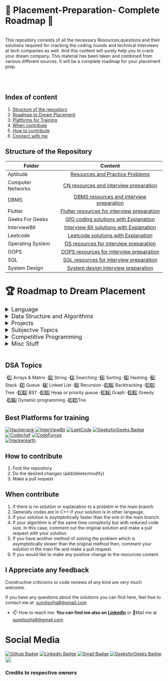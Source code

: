  # :gift: Placement-Preparation- Complete Roadmap :gift:

<br>
This repository consists of all the necessary Resources,questions and their solutions required for cracking the coding rounds and technical interviews at tech companies as well. And this content will surely help you to crack your dream company. This material has been taken and combined from various different sources.
It will be a complete roadmap for your placement prep.
 
<br><br> 


## Index of content

1. [Structure of the repository](#Structure-of-the-Repository)
2. [Roadmap to Dream Placement](#Roadmap-to-Dream-Placement)
3. [Platforms for Training](#Platforms-for-training)
4. [When contribute](#When-contribute)
5. [How to contribute](#How-to-contribute)
6. [Connect with me](#Connect-with-me)



## Structure of the Repository

|Folder|Content|
|-------|:-----------:|
|Aptitude|[Resources and Practice Problems](https://github.com/sumitsojha88/Placement-Preparation/tree/main/Aptitude)|
|Computer Networks|[CN resources and interview preparation](https://github.com/sumitsojha88/Placement-Preparation/tree/main/Computer%20Network%20Resources)|
|DBMS|[DBMS resources and interview preparation](https://github.com/sumitsojha88/Placement-Preparation/tree/main/DBMS)|
|Flutter|[Flutter resources for interview preparation](https://github.com/sumitsojha88/Placement-Preparation/tree/main/Flutter%20Resources)|
|Geeks For Geeks|[GfG coding solutions with Explanation](https://github.com/sumitsojha88/Placement-Preparation/tree/main/Geeks%20For%20Geeks%20Solutions)|
|InterviewBit|[Interview Bit solutions with Explanation ](https://github.com/sumitsojha88/Placement-Preparation/tree/main/Interview%20Bit%20Solutions)|
|Leetcode|[Leetcode solutions with Explanation](https://github.com/sumitsojha88/Placement-Preparation/tree/main/Leetcode%20Solution)|
|Operating System|[OS resources for interview preparation](https://github.com/sumitsojha88/Placement-Preparation/tree/main/Operating%20System%20Resources)|
|OOPS|[OOPS resources for interview preparation](https://github.com/sumitsojha88/Placement-Preparation/tree/main/OOPS%20Resources)|
|SQL|[SQL resources for interview preparation](https://github.com/sumitsojha88/Placement-Preparation/tree/main/SQL%20Resources)|
|System Design|[System design interview preparation](https://github.com/sumitsojha88/Placement-Preparation/tree/main/System%20Design%20Resources)|



# 🏆 Roadmap to Dream Placement

<details>
  <summary style="font-size:1.15rem;">Language</summary>
  
  - Intent
    * Familiarity with Syntax
    * Familiarity with all keywords & Basic Concepts
    * main focus is on, that are you comfortable in writing code with your preferred language
  - Choices
     * C++
       * Refrences:    
         1️⃣ [cpprefrences](https://en.cppreference.com/w/cpp)   
         2️⃣ [tutorialspoint](https://www.tutorialspoint.com/cplusplus/index.htm)   
         3️⃣ [cplusplus](http://www.cplusplus.com/reference/)     
       * Time Required:    
         1️⃣ 1-2 weeks   
         2️⃣ 1-2 hrs/day   
     * Java
       * Refrences:   
         1️⃣ [Tutorialpoint](https://www.tutorialspoint.com/java/index.htm)   
         2️⃣ [GFG](https://www.geeksforgeeks.org/java/)
         3️⃣ [Scaler Topics](https://www.scaler.com/topics/java/)
         2️⃣ [GFG](https://www.geeksforgeeks.org/java/)  
         3️⃣ [Scaler Topics](https://www.scaler.com/topics/java/) 
       * Time Required: same as above    
     * Python
       * Refrences:    
         1️⃣ [Tutorialspoint](https://www.tutorialspoint.com/python/index.htm)   
         2️⃣ [w3schools](https://www.w3schools.com/python/) 
         3️⃣ [Scaler Topics](https://www.scaler.com/topics/python/)
         2️⃣ [w3schools](https://www.w3schools.com/python/)   
         3️⃣ [Scaler Topics](https://www.scaler.com/topics/python/) 
       * Time Required: same as above
       * **Important Callout:** Some companies don't allow python as a coice in their online coding test, so prepare accordingly
</details>

<details>
  <summary style="font-size:1.15rem;">Data Structure and Algorithms</summary>

- Without this, No Software Engineering Interview, in a tech giant can be cracked
  - Follow this [DSA Crack Sheet List](https://github.com/sumitsojha88/Placement-Preparation/tree/main/DSA%20Preparation%20450)
  - Time Required:  
    1️⃣ 2-3 months  
    2️⃣ 6-8 questions/day  
    3️⃣ 3-6 hrs/day

</details>

<details>
  <summary style="font-size:1.15rem;">Projects</summary>
  
  * You need some projects to showcase your skills to your interviewer
    * Choices:   
      1️⃣ [Mobile Development](https://github.com/sumitsojha88/Placement-Preparation/tree/main/Flutter%20Resources)   
      2️⃣ Web Development    
      3️⃣ Machine Leraning    
      4️⃣ Some other stuff (like, Blockchain, IOT, etc)   
    * Time Required: 3 months (doing on weekends 6-8 hours)

</details>

<details>
  <summary style="font-size:1.15rem;">Subjectve Topics</summary>
  
  * Do a Subsequent reading, revision any day you get time    
    1️⃣ [Operating System](https://github.com/sumitsojha88/Placement-Preparation/tree/main/Operating%20System%20Resources)   
    2️⃣ [OOPS, Object Oriented Skills](https://github.com/sumitsojha88/Placement-Preparation/tree/main/OOPS%20Resources)   
    3️⃣ [DBMS, Databse Management](https://github.com/sumitsojha88/Placement-Preparation/tree/main/DBMS)    
    4️⃣ [Computer Networking](https://github.com/sumitsojha88/Placement-Preparation/tree/main/Computer%20Network%20Resources)   
    5️⃣ [System Design](https://github.com/sumitsojha88/Placement-Preparation/tree/main/System%20Design%20Resources)
  
</details>

<details>
  <summary style="font-size:1.15rem;">Competitive Programming</summary>

- CP needs time, it's not somthing thant you can master in 2 months, We will get comfortable with online platorms and get a taste of competitive programming
- [Leetcode questions nearly 150-200 questions](https://github.com/sumitsojha88/Placement-Preparation/tree/main/Leetcode%20Solution)
  - Category:  
    1️⃣ Easy: 30%  
    2️⃣ Medium: 50%  
    3️⃣ Hard: 20%
- Time Required:  
  1️⃣ 150-200 Questions  
  2️⃣ 2 months  
  3️⃣ 3-4 Ques/day

</details>


<details>
  <summary style="font-size:1.15rem;">Misc Stuff</summary>

- [Aptitude/Reasoning](https://github.com/sumitsojha88/Placement-Preparation/tree/main/Aptitude)  
  1️⃣ Do some mock tests to gain confidence
- Basic Programming MCQ  
  1️⃣ [C/C++/Java/Python fundamentals](https://www.geeksforgeeks.org/quiz-corner-gq/)  
  2️⃣ Print output type questions  
  3️⃣ Time/space complexity Questions  
  4️⃣ [SQL Queries](https://github.com/sumitsojha88/Placement-Preparation/tree/main/SQL%20Resources)
- [Puzzles](https://www.geeksforgeeks.org/puzzles/)
- [Always go through 50-60 interview experiences before interview](https://www.geeksforgeeks.org/company-interview-corner/)
</details>

<br />

## DSA Topics

 -1️⃣ Arrays & Matrix
 -2️⃣ String
 -3️⃣ Searching
 -4️⃣ Sorting
 -5️⃣ Hashing
 -6️⃣ Stack
 -7️⃣ Queue
 -8️⃣ Linked List
 -9️⃣ Recursion
 -1️⃣0️⃣ Backtracking
 -1️⃣1️⃣ Tree
 -1️⃣2️⃣ BST
 -1️⃣3️⃣ Heap or priority queue
 -1️⃣4️⃣ Graph
 -1️⃣5️⃣ Greedy
 -1️⃣6️⃣ Dynamic programming
 -1️⃣7️⃣Trie

## Best Platforms for training

 [![Hackerrank](https://img.shields.io/badge/-hackerrank-7cfc00?style=flat&labelColor=7cfc00&logo=hackerrank&logoColor=white)](https://www.hackerrank.com/)	
 [![InterViewBit](https://img.shields.io/badge/-Interviewbit-87ceeb?style=flat&labelColor=87ceeb&logo=Interviewbit&logoColor=white)](https://www.interviewbit.com/profile/gufqgqbe_e)
[![LeetCode](https://img.shields.io/badge/-LeetCode-ff8c00?style=flat&labelColor=ff8c00&logo=LeetCode&logoColor=white)](https://leetcode.com/sumitsojha8/)
[![GeeksforGeeks Badge](https://img.shields.io/badge/-GeeksforGeeks-0F9D58?style=flat-square&logo=GeeksforGeeks&logoColor=white&link=https://auth.geeksforgeeks.org/user/sumitojha2)](https://auth.geeksforgeeks.org/user/sumitojha2)
[![Codechef](https://img.shields.io/badge/-Codechef-909090?style=flat&labelColor=909090&logo=Codechef&logoColor=white)](https://www.codechef.com/)
[![CodeForces](https://img.shields.io/badge/-CodeForces-ec6161?style=flat&labelColor=ec6161&logo=CodeForces&logoColor=white)](https://codeforces.com/)	
[![Hackerearth](https://img.shields.io/badge/hackerearth-purple.svg)](https://www.hackerearth.com/)	

 
## How to contribute
1. Fork the repository
2. Do the desired changes (add/delete/modify)
3. Make a pull request
 

## When contribute
1. If there is no solution or explanation to a problem in the main branch.
2. Generally codes are in C++ if your solution is in other langauge.
3. If your solution is asymptotically faster than the one in the main branch.
4. If your algorithm is of the same time complexity but with reduced code size. In this case, comment out the original solution and make a pull request with your solution.
5. If you have another method of solving the problem which is asymptotically slower than the original method then, comment your solution in the main file and make a pull request.
6. If you would like to make any positive change to the resources content.
 

##  I Appreciate any feedback
Constructive criticisms or code reviews of any kind are very much welcome.

If you have any questions about the solutions you can find here, feel free to contact me at: [sumitsojha8@gmail.com](mailto:sumitsojha8@gmail.com?subject=[GitHub]%20CompetitiveProgramming)


- 📫 How to reach me: **You can find me also on [Linkedln](https://www.linkedin.com/in/sumitsojha8/)** or 💌Mail me at [sumitsojha8@gmail.com]()


# Social Media #
[![Github Badge](http://img.shields.io/badge/-Github-black?style=flat-square&logo=github&link=https://github.com/sumitsojha88/)](https://github.com/sumitsojha88/) 
[![Linkedin Badge](https://img.shields.io/badge/-LinkedIn-blue?style=flat-square&logo=Linkedin&logoColor=white&link=https://www.linkedin.com/in/hemanthkollipara/)](https://www.linkedin.com/in/sumitsojha8)
[![Gmail Badge](https://img.shields.io/badge/-Gmail-d14836?style=flat-square&logo=Gmail&logoColor=white&link=mailto:sumitsojha8@gmail.com)](mailto:sumitsojha8@gmail.com)
[![GeeksforGeeks Badge](https://img.shields.io/badge/-GeeksforGeeks-0F9D58?style=flat-square&logo=GeeksforGeeks&logoColor=white&link=https://auth.geeksforgeeks.org/user/sumitojha2)](https://auth.geeksforgeeks.org/user/sumitojha2)
<a href="https://www.instagram.com/sumitsojha8/"><img src="https://img.shields.io/badge/instagram-%23E4405F.svg?&style=for-the-badge&logo=instagram&logoColor=white" height=20></a>


### Credits to respective owners
